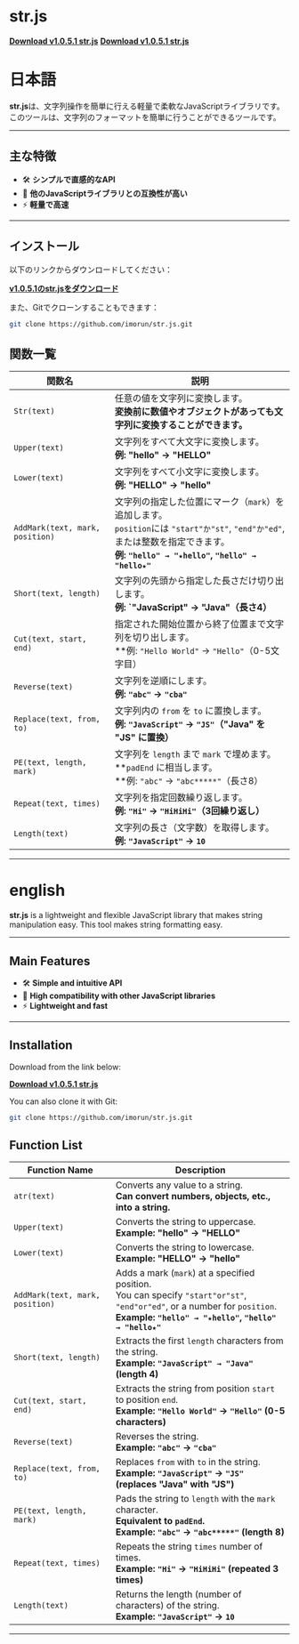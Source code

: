 # str.js

[**Download v1.0.5.1 str.js**](https://github.com/imorun/str.js/releases/download/v1.0.5.1/str.js)
[**Download v1.0.5.1 str.js**](?tab=readme-ov-file#english)

# 日本語

**str.js**は、文字列操作を簡単に行える軽量で柔軟なJavaScriptライブラリです。このツールは、文字列のフォーマットを簡単に行うことができるツールです。

---

## 主な特徴
- 🛠️ **シンプルで直感的なAPI**
- 🤝 **他のJavaScriptライブラリとの互換性が高い**
- ⚡ **軽量で高速**

---

## インストール

以下のリンクからダウンロードしてください：

[**v1.0.5.1のstr.jsをダウンロード**](https://github.com/imorun/str.js/releases/download/v1.0.5.1/str.js)

また、Gitでクローンすることもできます：

```bash
git clone https://github.com/imorun/str.js.git
```

## 関数一覧

| 関数名                    | 説明                                                                                     |
|--------------------------|-----------------------------------------------------------------------------------------|
| `Str(text)`               | 任意の値を文字列に変換します。<br>**変換前に数値やオブジェクトがあっても文字列に変換することができます。**           |
| `Upper(text)`             | 文字列をすべて大文字に変換します。<br>**例: "hello" → "HELLO"**                               |
| `Lower(text)`             | 文字列をすべて小文字に変換します。<br>**例: "HELLO" → "hello"**                               |
| `AddMark(text, mark, position)` | 文字列の指定した位置にマーク（`mark`）を追加します。<br>`position`には `"start"か"st"`, `"end"か"ed"`, または整数を指定できます。<br>**例: `"hello" → "★hello"`, `"hello" → "hello★"`** |
| `Short(text, length)`     | 文字列の先頭から指定した長さだけ切り出します。<br>**例: `"JavaScript" → "Java"（長さ4）**                        |
| `Cut(text, start, end)`   | 指定された開始位置から終了位置まで文字列を切り出します。<br>**例: `"Hello World"` → `"Hello"`（0-5文字目）    |
| `Reverse(text)`           | 文字列を逆順にします。<br>**例: `"abc"` → `"cba"`**                                          |
| `Replace(text, from, to)` | 文字列内の `from` を `to` に置換します。<br>**例: `"JavaScript"` → `"JS"`（"Java" を "JS" に置換）**           |
| `PE(text, length, mark)`  | 文字列を `length` まで `mark` で埋めます。<br>**`padEnd` に相当します。<br>**例: `"abc"` → `"abc*****"`（長さ8） |
| `Repeat(text, times)`     | 文字列を指定回数繰り返します。<br>**例: `"Hi"` → `"HiHiHi"`（3回繰り返し）**                     |
| `Length(text)`            | 文字列の長さ（文字数）を取得します。<br>**例: `"JavaScript"` → `10`**                           |

---

# english

**str.js** is a lightweight and flexible JavaScript library that makes string manipulation easy. This tool makes string formatting easy.

---

## Main Features
- 🛠️ **Simple and intuitive API**
- 🤝 **High compatibility with other JavaScript libraries**
- ⚡ **Lightweight and fast**

---

## Installation

Download from the link below:

[**Download v1.0.5.1 str.js**](https://github.com/imorun/str.js/releases/download/v1.0.5.1/str.js)

You can also clone it with Git:

```bash
git clone https://github.com/imorun/str.js.git
```

## Function List

| Function Name            | Description                                                                                     |
|--------------------------|-------------------------------------------------------------------------------------------------|
| `atr(text)`               | Converts any value to a string.<br>**Can convert numbers, objects, etc., into a string.**        |
| `Upper(text)`             | Converts the string to uppercase.<br>**Example: "hello" → "HELLO"**                               |
| `Lower(text)`             | Converts the string to lowercase.<br>**Example: "HELLO" → "hello"**                               |
| `AddMark(text, mark, position)` | Adds a mark (`mark`) at a specified position.<br>You can specify `"start"or"st"`, `"end"or"ed"`, or a number for `position`.<br>**Example: `"hello" → "★hello"`, `"hello" → "hello★"`** |
| `Short(text, length)`     | Extracts the first `length` characters from the string.<br>**Example: `"JavaScript" → "Java"` (length 4)**  |
| `Cut(text, start, end)`   | Extracts the string from position `start` to position `end`.<br>**Example: `"Hello World"` → `"Hello"` (0-5 characters)** |
| `Reverse(text)`           | Reverses the string.<br>**Example: `"abc"` → `"cba"`**                                          |
| `Replace(text, from, to)` | Replaces `from` with `to` in the string.<br>**Example: `"JavaScript"` → `"JS"` (replaces "Java" with "JS")** |
| `PE(text, length, mark)`  | Pads the string to `length` with the `mark` character.<br>**Equivalent to `padEnd`.**<br>**Example: `"abc"` → `"abc*****"` (length 8)** |
| `Repeat(text, times)`     | Repeats the string `times` number of times.<br>**Example: `"Hi"` → `"HiHiHi"` (repeated 3 times)** |
| `Length(text)`            | Returns the length (number of characters) of the string.<br>**Example: `"JavaScript"` → `10`**   |

---
